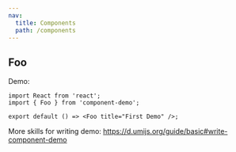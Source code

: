 ```yaml
---
nav:
  title: Components
  path: /components
---
```


## Foo

Demo:

```tsx
import React from 'react';
import { Foo } from 'component-demo';

export default () => <Foo title="First Demo" />;
```

More skills for writing demo: https://d.umijs.org/guide/basic#write-component-demo
